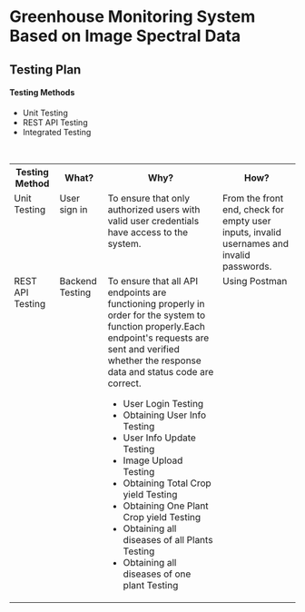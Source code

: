 # Greenhouse Monitoring System Based on Image Spectral Data
## Testing Plan
#### Testing Methods
- Unit Testing
- REST API Testing
- Integrated Testing

<br>


<table>

<tr>
<th>Testing Method</th>
<th>What?</th>
<th>Why?</th>
<th>How?</th>
</tr>

<tr>
<td valign="top">Unit Testing</td>
<td valign="top">User sign in</td>
<td valign="top">To ensure that only authorized users with valid user credentials have access to the system.</td>
<td valign="top">From the front end, check for empty user inputs, invalid usernames and invalid passwords.</td>
</tr>

<tr>
<td valign="top">REST API Testing</td>
<td valign="top">Backend Testing</td>
<td valign="top">To ensure that all API endpoints are functioning properly in order for the system to function properly.Each endpoint's requests are sent and verified whether the response data and status code are correct.
<br>
<ul>
<li> User Login Testing </li>
<li>Obtaining User Info Testing </li>
<li>User Info Update Testing </li>
<li>Image Upload Testing </li>
<li>Obtaining Total Crop yield Testing </li>
<li>Obtaining One Plant Crop yield Testing </li>
<li>Obtaining all diseases of all Plants Testing </li>
<li>Obtaining all diseases of one plant Testing </li>

</td>
<td valign="top">Using Postman</td>
</tr>


</table>  




